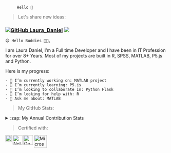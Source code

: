          Hello 👋

> Let's share new ideas:
### [![GitHub Laura_Daniel](https://img.shields.io/github/followers/ProfLaura?label=Follow%20Me&style=flat-square)](https://github.com/ProfLaura)  <img src="https://visitor-badge.laobi.icu/badge?page_id=ProfLaura-Read.md"> 

    😃 Hello Buddies 👋🏻,
<p font-family: 'verdana'>I am Laura Daniel, I’m a Full time Developer
and I have been in IT Profession for over 8+ Years. Most of my projects are built in R, SPSS, MATLAB, P5.js and Python.
</p>
Here is my progress:

    - 🔭 I’m currently working on: MATLAB project
    - 🌱 I’m currently learning: P5.js
    - 👯 I’m looking to collaborate In: Python Flask
    - 🤔 I’m looking for help with: R
    - 💬 Ask me about: MATLAB
    
> My GitHub Stats:
<p>
  <details><summary>:zap: My Annual Contribution Stats</summary>
<img align="left" alt="My GitHub Stats" width="300px" src="https://github-readme-stats.codestackr.vercel.app/api?username=ProfLaura&show_icons=true&hide_border=true" />
 <img align="" alt="Laura's Top used languages on Github" width="300px" src="https://github-readme-stats.vercel.app/api/top-langs/?username=ProfLaura&layout=compact"/></details>
 </p>
 


> Certified with:

<img align="left" alt="CISCO Networking Academy" width="20px" src="https://media-exp1.licdn.com/dms/image/C560BAQE9mv648k-SEQ/company-logo_200_200/0?e=1609372800&v=beta&t=fX1Jxn_0nZF_fdf7ygZSKAMrMmyc_WD7dKY0eJ0Y0z4" />
<img align="left" alt="Network Development Group (NDG)-" width="30px" src="https://www.netdevgroup.com/static/img/ndg_logo.svg" />
<img align="left" alt="Open EDG Python Institute" width="30px" src="https://openedg.org/wp-content/uploads/2018/06/OpenEDG_logo_300.png" />
<img align="" alt="Microsoft Azure" width="40px" src="https://encrypted-tbn0.gstatic.com/images?q=tbn%3AANd9GcQCg1vSyapm8F_9Sz-8Mc4jXcK3A5D3V6C9_Q&usqp=CAU" />

